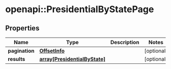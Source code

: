 # openapi::PresidentialByStatePage


## Properties
Name | Type | Description | Notes
------------ | ------------- | ------------- | -------------
**pagination** | [**OffsetInfo**](OffsetInfo.md) |  | [optional] 
**results** | [**array[PresidentialByState]**](PresidentialByState.md) |  | [optional] 


